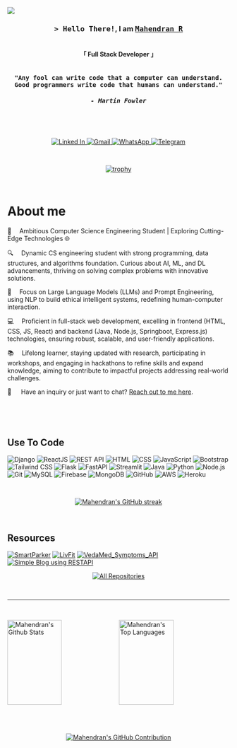 <!-- rofile View-->
![](https://komarev.com/ghpvc/?username=Mahendran-R-000&color=blue)


<!-- Intro  -->
<h3 align="center">
        <samp>&gt; Hello There!</samp>, I am
                <b><a target="_blank" href="https://mahendran-r.vercel.app/"><samp>Mahendran R</a></b>
        </samp>
</h3>

<h4 align="center"> 
        <b><br>
    「 Full Stack Developer 」
    <br><br> </b>
</h4>

<!-- Quote-->
<h4 align="center"><samp>"Any fool can write code that a computer can understand. Good programmers write code that humans can understand." 
        <span><br><h5 align="center">- Martin Fowler</h5></span></samp><br><br></h4>
<p align="center">

<!-- Social Media-->
 <a href="https://www.linkedin.com/in/mahendran-0-r/" target="_blank">
  <img src="https://img.shields.io/badge/LinkedIn-0077B5?style=for-the-badge&logo=linkedin&logoColor=white" alt="Linked In"/>
 </a>
 
 <a href="mailto:mahendran.06335@gmail.com" target="_blank">
  <img src="https://img.shields.io/badge/Gmail-D14836?style=for-the-badge&logo=gmail&logoColor=white" alt="Gmail"/>
</a>

<a href="https://wa.me/+916382683835" target="_blank">
  <img src="https://img.shields.io/badge/WhatsApp-25D366?style=for-the-badge&logo=whatsapp&logoColor=white" alt="WhatsApp"/>
</a>

<a href="https://t.me/Imafldk" target="_blank">
  <img src="https://img.shields.io/badge/Telegram-2CA5E0?style=for-the-badge&logo=telegram&logoColor=white" alt="Telegram"/>
</a>
</p>
<br />

<!-- Trophies-->
<div align="center">
        
[![trophy](https://github-profile-trophy.vercel.app/?username=Mahendran-R-000&theme=algolia)](https://github.com/ryo-ma/github-profile-trophy)
</div>
<br>

<!-- About Section -->
 # About me
 
<p>
 🚀&emsp; Ambitious Computer Science Engineering Student | Exploring Cutting-Edge Technologies 🌐

🔍&emsp; Dynamic CS engineering student with strong programming, data structures, and algorithms foundation. Curious about AI, ML, and DL advancements, thriving on solving complex problems with innovative solutions.

🤖 &emsp;Focus on Large Language Models (LLMs) and Prompt Engineering, using NLP to build ethical intelligent systems, redefining human-computer interaction.

💻&emsp; Proficient in full-stack web development, excelling in frontend (HTML, CSS, JS, React) and backend (Java, Node.js, Springboot, Express.js) technologies, ensuring robust, scalable, and user-friendly applications.

📚&emsp; Lifelong learner, staying updated with research, participating in workshops, and engaging in hackathons to refine skills and expand knowledge, aiming to contribute to impactful projects addressing real-world challenges.

💬 &emsp; Have an inquiry or just want to chat? [Reach out to me here](https://mahendran-r.vercel.app/).
</p>

<br/><br/><br/>

<!-- Skills  -->

## Use To Code
![Django](https://img.shields.io/badge/Django-092E20?style=for-the-badge&logo=django&logoColor=white)
![ReactJS](https://img.shields.io/badge/React-61DAFB?style=for-the-badge&logo=react&logoColor=61DAFB)
![REST API](https://img.shields.io/badge/REST_API-000000?style=for-the-badge&logo=rest&logoColor=white)
![HTML](https://img.shields.io/badge/HTML5-E34F26?style=for-the-badge&logo=html5&logoColor=white)
![CSS](https://img.shields.io/badge/CSS3-1572B6?style=for-the-badge&logo=css3&logoColor=white)
![JavaScript](https://img.shields.io/badge/JavaScript-F7DF1E?style=for-the-badge&logo=javascript&logoColor=black)
![Bootstrap](https://img.shields.io/badge/Bootstrap-563D7C?style=for-the-badge&logo=bootstrap&logoColor=white)
![Tailwind CSS](https://img.shields.io/badge/Tailwind_CSS-38B2AC?style=for-the-badge&logo=tailwind-css&logoColor=white)
![Flask](https://img.shields.io/badge/Flask-000000?style=for-the-badge&logo=flask&logoColor=white)
![FastAPI](https://img.shields.io/badge/FastAPI-009688?style=for-the-badge&logo=fastapi&logoColor=white)
![Streamlit](https://img.shields.io/badge/Streamlit-FF4B4B?style=for-the-badge&logo=streamlit&logoColor=white)
![Java](https://img.shields.io/badge/Java-007396?style=for-the-badge&logo=java&logoColor=white)
![Python](https://img.shields.io/badge/Python-3776AB?style=for-the-badge&logo=python&logoColor=white)
![Node.js](https://img.shields.io/badge/Node.js-43853D?style=for-the-badge&logo=node.js&logoColor=white)
![Git](https://img.shields.io/badge/Git-F05032?style=for-the-badge&logo=git&logoColor=white)
![MySQL](https://img.shields.io/badge/MySQL-4479A1?style=for-the-badge&logo=mysql&logoColor=white)
![Firebase](https://img.shields.io/badge/Firebase-FFCA28?style=for-the-badge&logo=firebase&logoColor=black)
![MongoDB](https://img.shields.io/badge/MongoDB-47A248?style=for-the-badge&logo=mongodb&logoColor=white)
![GitHub](https://img.shields.io/badge/GitHub-181717?style=for-the-badge&logo=github&logoColor=white)
![AWS](https://img.shields.io/badge/AWS-232F3E?style=for-the-badge&logo=amazon-aws&logoColor=white)
![Heroku](https://img.shields.io/badge/Heroku-430098?style=for-the-badge&logo=heroku&logoColor=white)

<br/>

<!-- Github Streaks-->
<p align="center">
  <a href="https://github.com/Mahendran-R-000">
    <img src="https://github-readme-streak-stats.herokuapp.com/?user=mahendran-r-000&theme=algolia&icon_color=F8D866" alt="Mahendran's GitHub streak"/>
  </a>
</p>
<br>


<!-- Projects -->
## Resources
[![SmartParker](https://github-readme-stats.vercel.app/api/pin/?username=Mahendran-R-000&repo=Smart_Parker&border_color=3A58B7&bg_color=0D1117&title_color=C9D1D9&text_color=8B949E&icon_color=7F3FBF)](https://github.com/Mahendran-R-000/Smart_Parker)
[![LivFit](https://github-readme-stats.vercel.app/api/pin/?username=Mahendran-R-000&repo=LivFit&border_color=3A58B7&bg_color=0D1117&title_color=C9D1D9&text_color=8B949E&icon_color=7F3FBF)](https://github.com/Mahendran-R-000/LivFit)
[![VedaMed_Symptoms_API](https://github-readme-stats.vercel.app/api/pin/?username=Mahendran-R-000&repo=VedaMed_Symptoms_API&border_color=3A58B7&bg_color=0D1117&title_color=C9D1D9&text_color=8B949E&icon_color=7F3FBF)](https://github.com/Mahendran-R-000/VedaMed_Symptoms_API)
[![Simple Blog using RESTAPI](https://github-readme-stats.vercel.app/api/pin/?username=Mahendran-R-000&repo=Simple-Blog-using-Django--RESTAPI&border_color=3A58B7&bg_color=0D1117&title_color=C9D1D9&text_color=8B949E&icon_color=7F3FBF)](https://github.com/Mahendran-R-000/Simple-Blog-using-Django--RESTAPI)

<p align="center">
  <a href="https://github.com/Mahendran-R-000?tab=repositories" target="_blank"><img alt="All Repositories" title="All Repositories" src="https://img.shields.io/badge/-All%20Repos-2962FF?style=for-the-badge&logo=koding&logoColor=white"/></a>
</p>

<br/><hr/><br/>

<!-- Github Stats  -->
<a> 
    <a href="https://github.com/Mahendran-R-000"><img alt="Mahendran's Github Stats" src="https://denvercoder1-github-readme-stats.vercel.app/api?username=mahendran-r-000&show_icons=true&count_private=true&theme=algolia&background=0D1117&icon_color=F8D866" height="192px" width="49.5%"/></a>
  <a href="https://github.com/Mahendran-R-000"><img alt="Mahendran's Top Languages" src="https://denvercoder1-github-readme-stats.vercel.app/api/top-langs/?username=mahendran-r-000&langs_count=8&layout=compact&theme=algolia&background=0D1117&icon_color=F8D866" height="192px" width="49.5%"/></a>
  <br/>
</a>

<!-- Graph -->
<br><br>
<p align="center">
  <a href="https://github.com/Mahendran-R-000">
    <img src="https://github-profile-summary-cards.vercel.app/api/cards/profile-details?username=mahendran-r-000&theme=algolia" alt="Mahendran's GitHub Contribution"/>
  </a>
</p>


